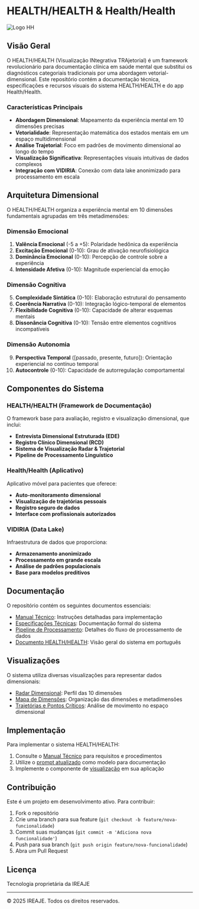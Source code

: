 # HEALTH/HEALTH & Health/Health

![Logo HH](health-health-radar-dimensional.svg)

## Visão Geral

O HEALTH/HEALTH (Visualização INtegrativa TRAjetorial) é um framework revolucionário para documentação clínica em saúde mental que substitui os diagnósticos categoriais tradicionais por uma abordagem vetorial-dimensional. Este repositório contém a documentação técnica, especificações e recursos visuais do sistema HEALTH/HEALTH e do app Health/Health.

### Características Principais

- **Abordagem Dimensional**: Mapeamento da experiência mental em 10 dimensões precisas
- **Vetorialidade**: Representação matemática dos estados mentais em um espaço multidimensional
- **Análise Trajetorial**: Foco em padrões de movimento dimensional ao longo do tempo
- **Visualização Significativa**: Representações visuais intuitivas de dados complexos
- **Integração com VIDIRIA**: Conexão com data lake anonimizado para processamento em escala

## Arquitetura Dimensional

O HEALTH/HEALTH organiza a experiência mental em 10 dimensões fundamentais agrupadas em três metadimensões:

### Dimensão Emocional

1. **Valência Emocional** (-5 a +5): Polaridade hedônica da experiência
2. **Excitação Emocional** (0-10): Grau de ativação neurofisiológica
3. **Dominância Emocional** (0-10): Percepção de controle sobre a experiência
4. **Intensidade Afetiva** (0-10): Magnitude experiencial da emoção

### Dimensão Cognitiva

5. **Complexidade Sintática** (0-10): Elaboração estrutural do pensamento
6. **Coerência Narrativa** (0-10): Integração lógico-temporal de elementos
7. **Flexibilidade Cognitiva** (0-10): Capacidade de alterar esquemas mentais
8. **Dissonância Cognitiva** (0-10): Tensão entre elementos cognitivos incompatíveis

### Dimensão Autonomia

9. **Perspectiva Temporal** ([passado, presente, futuro]): Orientação experiencial no contínuo temporal
10. **Autocontrole** (0-10): Capacidade de autorregulação comportamental

## Componentes do Sistema

### HEALTH/HEALTH (Framework de Documentação)

O framework base para avaliação, registro e visualização dimensional, que inclui:

- **Entrevista Dimensional Estruturada (EDE)**
- **Registro Clínico Dimensional (RCD)**
- **Sistema de Visualização Radar & Trajetorial**
- **Pipeline de Processamento Linguístico**

### Health/Health (Aplicativo)

Aplicativo móvel para pacientes que oferece:

- **Auto-monitoramento dimensional**
- **Visualização de trajetórias pessoais**
- **Registro seguro de dados**
- **Interface com profissionais autorizados**

### VIDIRIA (Data Lake)

Infraestrutura de dados que proporciona:

- **Armazenamento anonimizado**
- **Processamento em grande escala**
- **Análise de padrões populacionais**
- **Base para modelos preditivos**

## Documentação

O repositório contém os seguintes documentos essenciais:

- [Manual Técnico](health-health-technical-manual.md): Instruções detalhadas para implementação
- [Especificações Técnicas](health-health-technical-specifications.md): Documentação formal do sistema
- [Pipeline de Processamento](HEALTH_HEALTH_pipeline_embeddings_ontologias_grafos.md): Detalhes do fluxo de processamento de dados
- [Documento HEALTH/HEALTH](health-health-document-pt.md): Visão geral do sistema em português

## Visualizações

O sistema utiliza diversas visualizações para representar dados dimensionais:

- [Radar Dimensional](health-health-radar-dimensional.svg): Perfil das 10 dimensões
- [Mapa de Dimensões](health-health-10-dimensoes.svg): Organização das dimensões e metadimensões
- [Trajetórias e Pontos Críticos](health-health-trajetoria-pontos-criticos.svg): Análise de movimento no espaço dimensional

## Implementação

Para implementar o sistema HEALTH/HEALTH:

1. Consulte o [Manual Técnico](health-health-technical-manual.md) para requisitos e procedimentos
2. Utilize o [prompt atualizado](health-health-prompt-atualizado.md) como modelo para documentação
3. Implemente o componente de [visualização](health-health-visualization.tsx) em sua aplicação

## Contribuição

Este é um projeto em desenvolvimento ativo. Para contribuir:

1. Fork o repositório
2. Crie uma branch para sua feature (`git checkout -b feature/nova-funcionalidade`)
3. Commit suas mudanças (`git commit -m 'Adiciona nova funcionalidade'`)
4. Push para sua branch (`git push origin feature/nova-funcionalidade`)
5. Abra um Pull Request

## Licença

Tecnologia proprietária da IREAJE

---

© 2025 IREAJE. Todos os direitos reservados.